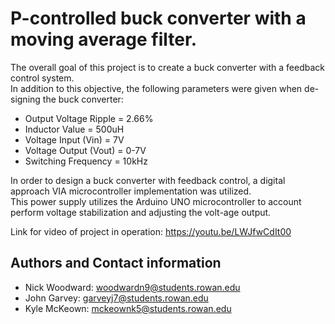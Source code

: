# P-controlled buck converter with a moving average filter.

The overall goal of this project is to create a buck converter with a feedback control system.  
In addition to this objective, the following parameters were given when de-signing the buck converter:
* Output Voltage Ripple = 2.66%
* Inductor Value = 500uH
* Voltage Input (Vin) = 7V
* Voltage Output (Vout) = 0-7V
* Switching Frequency = 10kHz

In  order  to  design  a  buck  converter  with  feedback  control,  a  digital  approach  VIA microcontroller implementation was utilized.  
This power supply utilizes the Arduino UNO microcontroller to account perform voltage stabilization and adjusting the volt-age output.

Link for video of project in operation: https://youtu.be/LWJfwCdIt00

## Authors and Contact information
* Nick Woodward: woodwardn9@students.rowan.edu
* John Garvey: garveyj7@students.rowan.edu
* Kyle McKeown: mckeownk5@students.rowan.edu

